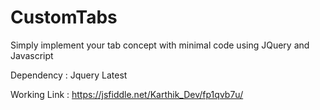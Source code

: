 # CustomTabs
Simply implement your tab concept with minimal code using JQuery and Javascript

Dependency : Jquery Latest

Working Link : https://jsfiddle.net/Karthik_Dev/fp1qvb7u/
